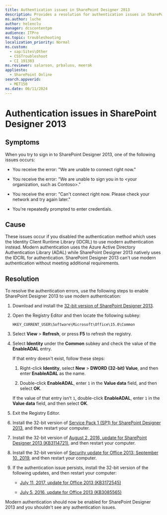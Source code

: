 ```yaml
---
title: Authentication issues in SharePoint Designer 2013
description: Provides a resolution for authentication issues in SharePoint Designer 2013.
ms.author: luche
author: helenclu
manager: dcscontentpm
audience: ITPro
ms.topic: troubleshooting
localization_priority: Normal
ms.custom: 
  - sap:Sites\Other
  - CSSTroubleshoot
  - CI 191383
ms.reviewer: salarson, prbalusu, meerak
appliesto: 
  - SharePoint Online
search.appverid: 
  - MET150
ms.date: 06/11/2024
---
```


# Authentication issues in SharePoint Designer 2013

## Symptoms

When you try to sign in to SharePoint Designer 2013, one of the following issues occurs:

- You receive the error: "We are unable to connect right now."

- You receive the error: "We are unable to sign you in to \<your organization, such as Contoso\>."

- You receive the error: "Can't connect right now. Please check your network and try again later."

- You're repeatedly prompted to enter credentials.

## Cause

These issues occur if you disabled the authentication method which uses the Identity Client Runtime Library (IDCRL) to use modern authentication instead. Modern authentication uses the Azure Active Directory Authentication Library (ADAL) while SharePoint Designer 2013 natively uses the IDCRL for authentication. SharePoint Designer 2013 can't use modern authentication without meeting additional requirements.

## Resolution

To resolve the authentication errors, use the following steps to enable SharePoint Designer 2013 to use modern authentication:

1. Download and install the [32-bit version of SharePoint Designer 2013](https://www.microsoft.com/download/details.aspx?id=35491).

2. Open the Registry Editor and then locate the following subkey:

   `HKEY_CURRENT_USER\Software\Microsoft\Office\15.0\Common`

3. Select **View** > **Refresh**, or press **F5** to refresh the registry.

4. Select **Identity** under the **Common** subkey and check the value of the **EnableADAL** entry.

   If that entry doesn't exist, follow these steps:
  
   1. Right-click **Identity**, select **New** > **DWORD (32-bit) Value**, and then enter **EnableADAL** as the name.
  
   2. Double-click **EnableADAL**, enter `1` in the **Value data** field, and then select **OK**.
  
   If the value of that entry isn't `1`, double-click **EnableADAL**, enter `1` in the **Value data** field, and then select **OK**.

5. Exit the Registry Editor.

6. Install the 32-bit version of [Service Pack 1 (SP1) for SharePoint Designer 2013](https://support.microsoft.com/topic/description-of-microsoft-sharepoint-designer-2013-service-pack-1-sp1-54240f09-085c-1e3d-f41e-d53d1784e9ed), and then restart your computer.

7. Install the 32-bit version of [August 2, 2016, update for SharePoint Designer 2013 (KB3114721)](https://support.microsoft.com/topic/august-2-2016-update-for-sharepoint-designer-2013-kb3114721-058c4eeb-c588-ec34-3737-e7b94d501a71), and then restart your computer.

8. Install the 32-bit version of [Security update for Office 2013: September 10, 2019](https://support.microsoft.com/topic/description-of-the-security-update-for-office-2013-september-10-2019-0d171ba2-2eba-a2ca-a54d-c0f568de6bcc), and then restart your computer.

9. If the authentication issue persists, install the 32-bit version of the following updates, and then restart your computer:

   - [July 11, 2017, update for Office 2013 (KB3172545)](https://support.microsoft.com/topic/july-11-2017-update-for-office-2013-kb3172545-d6b47054-04d5-5154-40ba-3436d1e0efdb)

   - [July 5, 2016, update for Office 2013 (KB3085565)](https://support.microsoft.com/topic/july-5-2016-update-for-office-2013-kb3085565-1d1a6d24-fbd4-1bae-242f-a35e0e2aba40)

Modern authentication should now be enabled for SharePoint Designer 2013 and you shouldn't see any authentication issues.
